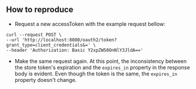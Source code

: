 ## How to reproduce

- Request a new accessToken with the example request bellow:

```
curl --request POST \
--url 'http://localhost:8080/oauth2/token?grant_type=client_credentials&=' \
--header 'Authorization: Basic Y2xpZW50OnNlY3JldA=='
```

- Make the same request again. At this point, the inconsistency between the store token's expiration 
and the `expires_in` property in the response body is evident. Even though the token is the 
same, the `expires_in` property doesn't change.